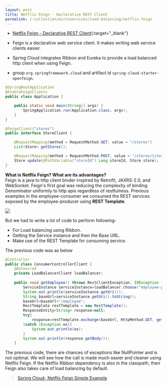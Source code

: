 ```yaml
---
layout: post
title: Netflix Feign - Declarative REST Client
permalink: /:collection/microservices/load-balancing/netflix-feign
---
```


- [Netflix Feign - Declarative REST Client](https://cloud.spring.io/spring-cloud-netflix/multi/multi_spring-cloud-feign.html){:target="_blank"}


- Feign is a declarative web service client. It makes writing web service clients easier.
- Spring Cloud integrates Ribbon and Eureka to provide a load balanced http client when using Feign.
- group `org.springframework.cloud` and artifact id `spring-cloud-starter-openfeign`.

```java
@SpringBootApplication
@EnableFeignClients
public class Application {

    public static void main(String[] args) {
        SpringApplication.run(Application.class, args);
    }
}
```

```java
@FeignClient("stores")
public interface StoreClient {

    @RequestMapping(method = RequestMethod.GET, value = "/stores")
    List<Store> getStores();

    @RequestMapping(method = RequestMethod.POST, value = "/stores/{storeId}", consumes = "application/json")
    Store update(@PathVariable("storeId") Long storeId, Store store);
}
```

**What is Netflix Feign? What are its advantages?**  
Feign is a java to http client binder inspired by Retrofit, JAXRS-2.0, and WebSocket. Feign's first goal was reducing the complexity of binding Denominator uniformly to http apis regardless of restfulness. Previous examples in the employee-consumer we consumed the REST services exposed by the employee-producer using **REST Template**.

![]({{site.cdn}}/webservices/microservices/netflix-feign.png)

But we had to write a lot of code to perform following-
-	For Load balancing using Ribbon.
-	Getting the Service instance and then the Base URL.
-	Make use of the REST Template for consuming service.

The previous code was as below
```java
@Controller
public class ConsumerControllerClient {	
	@Autowired
	private LoadBalancerClient loadBalancer;
	
	public void getEmployee() throws RestClientException, IOException {		
		ServiceInstance serviceInstance=loadBalancer.choose("employee-producer");		
		System.out.println(serviceInstance.getUri());		
		String baseUrl=serviceInstance.getUri().toString();		
		baseUrl=baseUrl+"/employee";		
		RestTemplate restTemplate = new RestTemplate();
		ResponseEntity<String> response=null;
		try{
			response=restTemplate.exchange(baseUrl, HttpMethod.GET, getHeaders(),String.class);
		}catch (Exception ex){
			System.out.println(ex);
		}
		System.out.println(response.getBody());
	}
```

The previous code, there are chances of exceptions like NullPointer and is not optimal. We will see how the call is made much easier and cleaner using Netflix Feign. If the Netflix Ribbon dependency is also in the classpath, then Feign also takes care of load balancing by default.

> [Spring Cloud- Netflix Feign Simple Example](https://www.javainuse.com/spring/spring-cloud-netflix-feign-tutorial)
